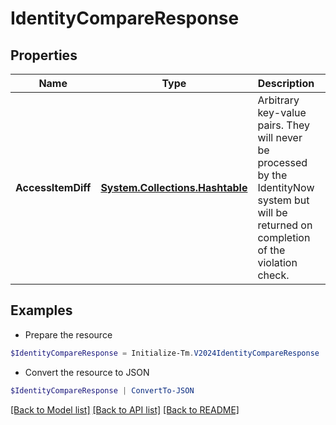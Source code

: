 # IdentityCompareResponse
## Properties

Name | Type | Description | Notes
------------ | ------------- | ------------- | -------------
**AccessItemDiff** | [**System.Collections.Hashtable**](SystemCollectionsHashtable.md) | Arbitrary key-value pairs. They will never be processed by the IdentityNow system but will be returned on completion of the violation check. | [optional] 

## Examples

- Prepare the resource
```powershell
$IdentityCompareResponse = Initialize-Tm.V2024IdentityCompareResponse  -AccessItemDiff null
```

- Convert the resource to JSON
```powershell
$IdentityCompareResponse | ConvertTo-JSON
```

[[Back to Model list]](../README.md#documentation-for-models) [[Back to API list]](../README.md#documentation-for-api-endpoints) [[Back to README]](../README.md)

